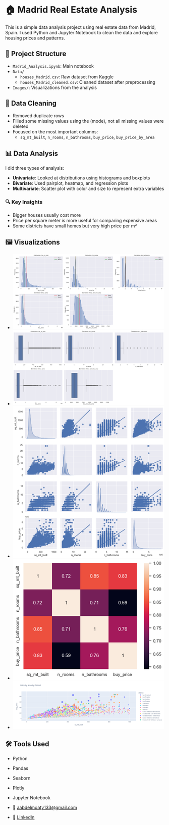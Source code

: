 # 🏠 Madrid Real Estate Analysis

This is a simple data analysis project using real estate data from Madrid, Spain. I used Python and Jupyter Notebook to clean the data and explore housing prices and patterns.

## 📁 Project Structure

- `Madrid_Analysis.ipynb`: Main notebook
- `Data/`
  - `houses_Madrid.csv`: Raw dataset from Kaggle
  - `houses_Madrid_cleaned.csv`: Cleaned dataset after preprocessing
- `Images/`: Visualizations from the analysis

## 🧹 Data Cleaning

- Removed duplicate rows
- Filled some missing values using the (mode), not all missing values were deleted
- Focused on the most important columns:
  - `sq_mt_built`, `n_rooms`, `n_bathrooms`, `buy_price`, `buy_price_by_area`


## 📊 Data Analysis
I did three types of analysis:
- **Univariate**: Looked at distributions using histograms and boxplots  
- **Bivariate**: Used pairplot, heatmap, and regression plots  
- **Multivariate**: Scatter plot with color and size to represent extra variables

### 🔍 Key Insights
- Bigger houses usually cost more  
- Price per square meter is more useful for comparing expensive areas  
- Some districts have small homes but very high price per m²

## 🖼️ Visualizations

- ![Histogram](images/Histogram.png)
- ![Boxplot](images/Boxplot.png)
- ![Pairplot](images/Pairplot.png)
- ![Heatmap](images/Heatmap.png)
- ![Scatterplot](images/Scatterplot.png)

## 🛠️ Tools Used
- Python
- Pandas
- Seaborn
- Plotly
- Jupyter Notebook


- 📧 aabdelmoaty133@gmail.com  
- 💼 [LinkedIn](https://www.linkedin.com/in/ahmed-abdelmoaty-2b6860357)

